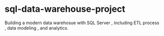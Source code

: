 # sql-data-warehouse-project
Building a modern data warehosue with SQL Server , including ETL process , data modeling , and analytics.

